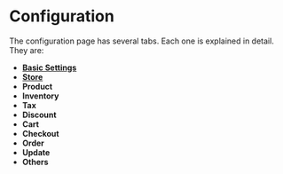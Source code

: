 # Configuration

The configuration page has several tabs. Each one is explained in detail. They are:
* **[Basic Settings](http://j2store.gitbooks.io/user-guide/content/basic_settings.html)**
* **[Store](http://j2store.gitbooks.io/user-guide/content/store.html)**
* **Product**
* **Inventory**
* **Tax**
* **Discount**
* **Cart**
* **Checkout**
* **Order**
* **Update**
* **Others**

